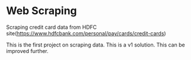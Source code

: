 # Web Scraping

Scraping credit card data from HDFC site(https://www.hdfcbank.com/personal/pay/cards/credit-cards)

This is the first project on scraping data. This is a v1 solution. This can be improved further.
